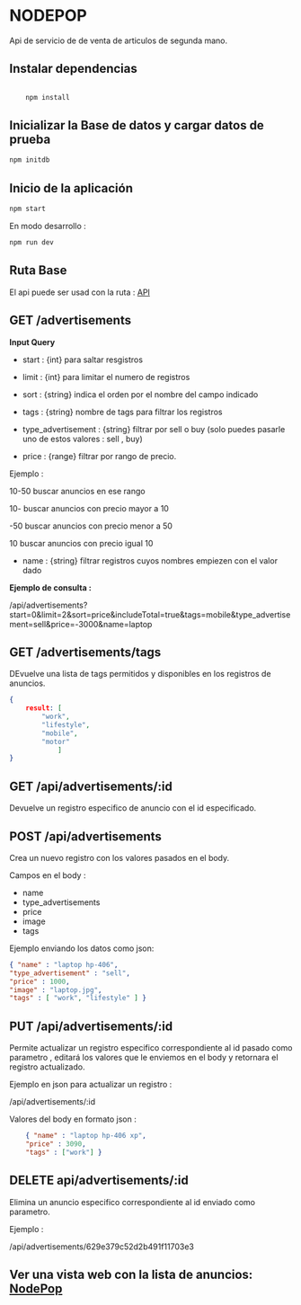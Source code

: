 # NODEPOP

Api de servicio de de venta de articulos de segunda mano.

## Instalar dependencias

```sh

    npm install

```

## Inicializar la Base de datos y cargar datos de prueba

```sh
npm initdb

```

## Inicio de la aplicación

```sh
npm start

```
En modo desarrollo :

```sh
npm run dev

```

## Ruta Base

El api puede ser usad con  la ruta : [API](/api/advertisements)

## GET /advertisements

**Input Query**

- start : {int} para saltar resgistros
- limit  : {int} para limitar el numero de registros 
- sort : {string} indica el orden por el nombre del campo indicado
- tags : {string} nombre de tags para filtrar los registros

- type_advertisement : {string} filtrar por sell o buy (solo puedes pasarle uno de estos valores : sell , buy)

- price : {range} filtrar por rango de precio.

Ejemplo :

10-50   buscar anuncios en ese rango

10-    buscar anuncios con precio mayor a 10

-50    buscar anuncios con precio menor a 50

10     buscar anuncios con precio igual 10

- name : {string} filtrar registros cuyos nombres empiezen con el valor dado


**Ejemplo de consulta :**

/api/advertisements?start=0&limit=2&sort=price&includeTotal=true&tags=mobile&type_advertisement=sell&price=-3000&name=laptop

## GET /advertisements/tags

DEvuelve una lista de tags permitidos y disponibles en los registros de anuncios.

```json
{
    result: [
        "work",
        "lifestyle",
        "mobile",
        "motor"
            ]
}
```

## GET /api/advertisements/:id

Devuelve un registro especifico de anuncio con el id especificado.

## POST /api/advertisements

Crea un nuevo registro con los valores pasados en el body.

Campos en el body :

- name
- type_advertisements
- price
- image
- tags

Ejemplo enviando los datos como json:


```json
{ "name" : "laptop hp-406", 
"type_advertisement" : "sell", 
"price" : 1000,
"image" : "laptop.jpg", 
"tags" : [ "work", "lifestyle" ] }

```

## PUT /api/advertisements/:id

Permite actualizar un registro especifico correspondiente al id pasado como parametro , editará los valores que le enviemos en el body y retornara el registro actualizado.

Ejemplo en json para actualizar un registro :

/api/advertisements/:id

Valores del body en formato json : 

```json
    { "name" : "laptop hp-406 xp", 
    "price" : 3090,
    "tags" : ["work"] }
```

## DELETE api/advertisements/:id

Elimina un anuncio especifico correspondiente al id enviado como parametro.

Ejemplo :


/api/advertisements/629e379c52d2b491f11703e3

## Ver una vista web con la lista de anuncios: [NodePop](/advertisements)


